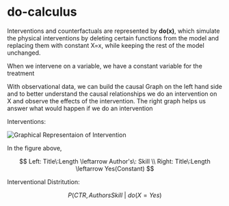 # do-calculus

Interventions and counterfactuals are represented by **do\(x\)**, which simulate the physical interventions by deleting certain functions from the model and replacing them with constant X=x, while keeping the rest of the model unchanged.

When we intervene on a variable, we have a constant variable for the treatment

With observational data, we can build the causal Graph on the left hand side and to better understand the causal relationships we do an intervention on X and observe the effects of the intervention. The right graph helps us answer what would happen if we do an intervention

Interventions:

![Graphical Representaion of Intervention](../.gitbook/assets/image%20%2813%29.png)

In the figure above, 

$$
Left: Title\:Length \leftarrow Author's\: Skill \\
Right: Title\:Length \leftarrow Yes(Constant)
$$

Interventional Distritution:

$$
P(CTR, Authors Skill \:| \: do(X=Yes)
$$

